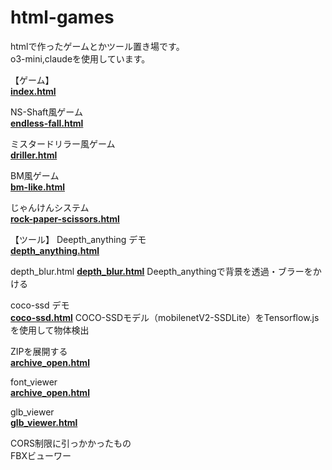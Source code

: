 # html-games

htmlで作ったゲームとかツール置き場です。  
o3-mini,claudeを使用しています。  

【ゲーム】  
[**index.html**](https://hhungry2.github.io/html-games/index.html)  

NS-Shaft風ゲーム  
[**endless-fall.html**](https://hhungry2.github.io/html-games/endless-fall.html)  

ミスタードリラー風ゲーム  
[**driller.html**](https://hhungry2.github.io/html-games/driller.html)

BM風ゲーム  
[**bm-like.html**](https://hhungry2.github.io/html-games/bm-like.html)

じゃんけんシステム  
[**rock-paper-scissors.html**](https://hhungry2.github.io/html-games/rock-paper-scissors.html)

【ツール】
Deepth_anything デモ  
[**depth_anything.html**](https://hhungry2.github.io/html-games/tools/depth_anything.html)

depth_blur.html
[**depth_blur.html**](https://hhungry2.github.io/html-games/tools/depth_blur.html)
Deepth_anythingで背景を透過・ブラーをかける  

coco-ssd デモ  
[**coco-ssd.html**](https://hhungry2.github.io/html-games/tools/coco-ssd.html)
COCO-SSDモデル（mobilenetV2-SSDLite）をTensorflow.jsを使用して物体検出  

ZIPを展開する  
[**archive_open.html**](https://hhungry2.github.io/html-games/tools/archive_open.html)

font_viewer  
[**archive_open.html**](https://hhungry2.github.io/html-games/tools/font_viewer.html)

glb_viewer  
[**glb_viewer.html**](https://hhungry2.github.io/html-games/tools/glb_viewer.html)




CORS制限に引っかかったもの  
FBXビューワー
